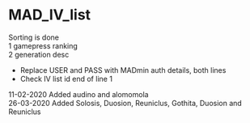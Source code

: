 # MAD_IV_list

Sorting is done  
1 gamepress ranking  
2 generation desc  
 

- Replace USER and PASS with MADmin auth details, both lines  
- Check IV list id end of line 1

11-02-2020 Added audino and alomomola  
26-03-2020 Added Solosis, Duosion, Reuniclus, Gothita, Duosion and Reuniclus
